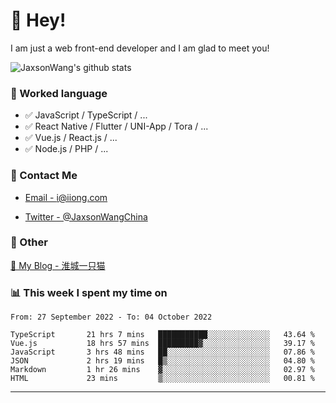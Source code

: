 # 👋 Hey!

I am just a web front-end developer and I am glad to meet you!

![JaxsonWang's github stats](https://github-readme-stats.vercel.app/api?username=JaxsonWang&&show_icons=true&&title_color=1abc9c&&icon_color=1abc9c)


### 📝 Worked language

- ✅ JavaScript / TypeScript / ...
- ✅ React Native / Flutter / UNI-App / Tora / ...
- ✅ Vue.js / React.js / ...
- ✅ Node.js / PHP / ...

### 📮 Contact Me

- [Email - i@iiong.com](mailto:i@iiong.com)

- [Twitter - @JaxsonWangChina](https://twitter.com/JaxsonWangChina)

### 🤪 Other

[📌 My Blog - 淮城一只猫](https://iiong.com)

### 📊 This week I spent my time on

<!--START_SECTION:waka-->

```text
From: 27 September 2022 - To: 04 October 2022

TypeScript       21 hrs 7 mins   ███████████░░░░░░░░░░░░░░   43.64 %
Vue.js           18 hrs 57 mins  █████████▓░░░░░░░░░░░░░░░   39.17 %
JavaScript       3 hrs 48 mins   ██░░░░░░░░░░░░░░░░░░░░░░░   07.86 %
JSON             2 hrs 19 mins   █▒░░░░░░░░░░░░░░░░░░░░░░░   04.80 %
Markdown         1 hr 26 mins    ▓░░░░░░░░░░░░░░░░░░░░░░░░   02.97 %
HTML             23 mins         ▒░░░░░░░░░░░░░░░░░░░░░░░░   00.81 %
```

<!--END_SECTION:waka-->

---
